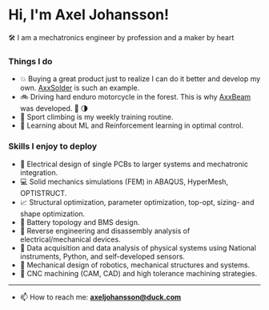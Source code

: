 # Hi, I'm Axel Johansson! 

🛠️ I am a mechatronics engineer by profession and a maker by heart  

### Things I do
- :boom: Buying a great product just to realize I can do it better and develop my own. [AxxSolder](https://github.com/AxxAxx/AxxSolder) is such an example.
- :bike: Driving hard enduro motorcycle in the forest. This is why [AxxBeam](https://github.com/AxxAxx/AxxBeam) was developed. :flashlight: :last_quarter_moon:
- 💪 Sport climbing is my weekly training routine.
- 🌱 Learning about ML and Reinforcement learning in optimal control.

### Skills I enjoy to deploy
- :electric_plug: Electrical design of single PCBs to larger systems and mechatronic integration.  
- :computer: Solid mechanics simulations (FEM) in ABAQUS, HyperMesh, OPTISTRUCT.  
- :chart_with_upwards_trend: Structural optimization, parameter optimization, top-opt, sizing- and shape optimization.  
- :battery: Battery topology and BMS design.  
- :mag_right: Reverse engineering and disassembly analysis of electrical/mechanical devices.  
- :straight_ruler: Data acquisition and data analysis of physical systems using National instruments, Python, and self-developed sensors.  
- :nut_and_bolt: Mechanical design of robotics, mechanical structures and systems.
- :microscope: CNC machining (CAM, CAD) and high tolerance machining strategies. 
  
---
- 📫 How to reach me: **axeljohansson@duck.com**


